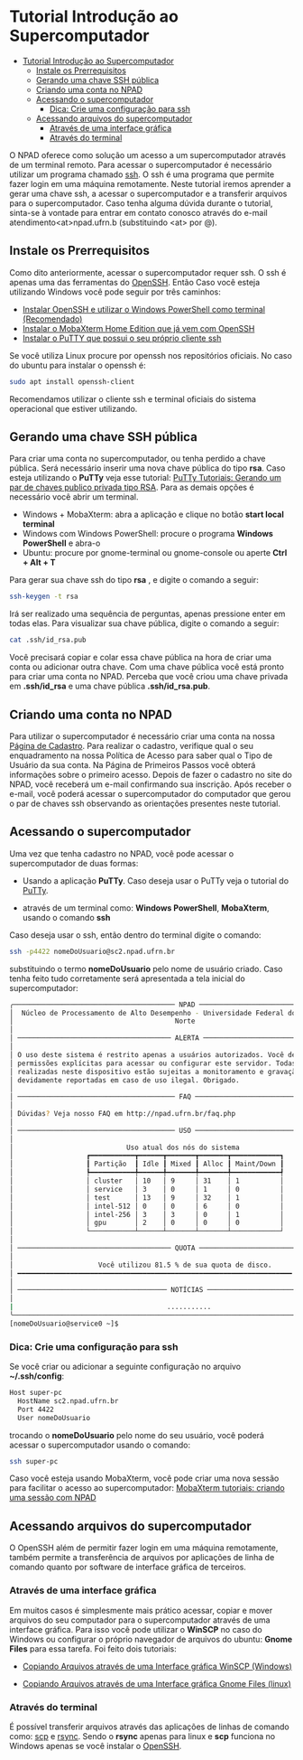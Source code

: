 # Tutorial Introdução ao Supercomputador

- [Tutorial Introdução ao Supercomputador](#tutorial-introdução-ao-supercomputador)
  - [Instale os Prerrequisitos](#instale-os-prerrequisitos)
  - [Gerando uma chave SSH pública](#gerando-uma-chave-ssh-pública)
  - [Criando uma conta no NPAD](#criando-uma-conta-no-npad)
  - [Acessando o supercomputador](#acessando-o-supercomputador)
    - [Dica: Crie uma configuração para ssh](#dica-crie-uma-configuração-para-ssh)
  - [Acessando arquivos do supercomputador](#acessando-arquivos-do-supercomputador)
    - [Através de uma interface gráfica](#através-de-uma-interface-gráfica)
    - [Através do terminal](#através-do-terminal)

O NPAD oferece como solução um acesso a um supercomputador através de um terminal remoto. Para acessar o supercomputador é necessário utilizar um programa chamado [ssh](https://linuxcommand.org/lc3_man_pages/ssh1.html). O ssh é uma programa que permite fazer login em uma máquina remotamente. Neste tutorial iremos aprender a gerar uma chave ssh, a acessar o supercomputador e a transferir arquivos para o supercomputador. Caso tenha alguma dúvida durante o tutorial, sinta-se à vontade para entrar em contato conosco através do e-mail atendimento\<at>npad.ufrn.b (substituindo \<at> por @).

## Instale os Prerrequisitos

Como dito anteriormente, acessar o supercomputador requer ssh. O ssh é apenas uma das ferramentas do [OpenSSH](https://www.openssh.com/). Então Caso você esteja utilizando Windows você pode seguir por três caminhos:

- [Instalar OpenSSH e utilizar o Windows PowerShell como terminal (Recomendado)](https://learn.microsoft.com/pt-br/windows-server/administration/openssh/openssh_install_firstuse)
- [Instalar o MobaXterm Home Edition que já vem com OpenSSH](https://mobaxterm.mobatek.net/download-home-edition.html)
- [Instalar o PuTTY que possui o seu próprio cliente ssh](https://www.chiark.greenend.org.uk/~sgtatham/putty/latest.html)

Se você utiliza Linux  procure por openssh nos repositórios oficiais. No caso do ubuntu para instalar o openssh é:

```bash
sudo apt install openssh-client
```

Recomendamos utilizar o cliente ssh e terminal oficiais do sistema operacional que estiver utilizando.

## Gerando uma chave SSH pública

Para criar uma conta no supercomputador, ou tenha perdido a chave pública. Será necessário inserir uma nova chave pública do tipo **rsa**. Caso esteja utilizando o **PuTTy** veja esse tutorial: [PuTTy Tutoriais: Gerando um par de chaves publico privada tipo RSA](/beginner/putty_tutorial.md#gerando-um-par-de-chaves-publico-privada-tipo-rsa). Para as demais opções é necessário você abrir um terminal.

- Windows + MobaXterm: abra a aplicação e clique no botão **start local terminal**
- Windows com  Windows PowerShell: procure o programa **Windows PowerShell** e abra-o
- Ubuntu: procure por gnome-terminal ou gnome-console ou aperte **Ctrl + Alt + T**

Para gerar sua chave ssh do tipo **rsa** , e digite o comando a seguir:

```bash
ssh-keygen -t rsa
```

Irá ser realizado uma sequência de perguntas, apenas pressione enter em todas elas. Para visualizar sua chave pública, digite o comando a seguir:

```bash
cat .ssh/id_rsa.pub
```

Você precisará copiar e colar essa chave pública na hora de criar uma conta ou adicionar outra chave. Com uma chave pública você está pronto para criar uma conta no NPAD. Perceba que você criou uma chave privada em **.ssh/id_rsa** e uma
chave pública **.ssh/id_rsa.pub**.

## Criando uma conta no NPAD

Para utilizar o supercomputador é necessário criar uma conta na nossa [Página de Cadastro](http://npad.ufrn.br/primeirospassos.php). Para realizar o cadastro, verifique qual o seu enquadramento na nossa Política de Acesso para saber qual o Tipo de Usuário da sua conta. Na Página de Primeiros Passos você obterá informações sobre o primeiro acesso. Depois de fazer o cadastro no site do NPAD, você receberá um e-mail confirmando sua inscrição. Após receber o e-mail, você poderá acessar o supercomputador do computador que gerou o par de chaves ssh observando as orientações presentes neste tutorial.

## Acessando o supercomputador

Uma vez que tenha cadastro no NPAD, você pode acessar o supercomputador de
duas formas:

- Usando a aplicação **PuTTy**. Caso deseja usar o PuTTy veja o tutorial do [PuTTy](/beginner/putty_tutorial.md#acessando-o-supercomputador-através-do-putty).

- através de um terminal como: **Windows PowerShell**, **MobaXterm**, usando o comando **ssh**

Caso deseja usar o ssh, então dentro do terminal digite o comando:

```bash
ssh -p4422 nomeDoUsuario@sc2.npad.ufrn.br
```

substituindo o termo **nomeDoUsuario** pelo nome de usuário criado. Caso tenha feito tudo corretamente será apresentada a tela inicial do supercomputador:

```bash
╭──────────────────────────────────────── NPAD ────────────────────────────────────────╮
│  Núcleo de Processamento de Alto Desempenho - Universidade Federal do Rio Grande do  │
│                                        Norte                                         │
│                                                                                      │
│ ────────────────────────────────────── ALERTA ────────────────────────────────────── │
│                                                                                      │
│ O uso deste sistema é restrito apenas a usuários autorizados. Você deve possuir      │
│ permissões explícitas para acessar ou configurar este servidor. Todas as atividades  │
│ realizadas neste dispositivo estão sujeitas a monitoramento e gravação e poderão ser │
│ devidamente reportadas em caso de uso ilegal. Obrigado.                              │
│                                                                                      │
│ ─────────────────────────────────────── FAQ ──────────────────────────────────────── │
│                                                                                      │
│ Dúvidas? Veja nosso FAQ em http://npad.ufrn.br/faq.php                               │
│                                                                                      │
│ ─────────────────────────────────────── USO ──────────────────────────────────────── │
│                                                                                      │
│                            Uso atual dos nós do sistema                              │
│                  ┏━━━━━━━━━━━┳━━━━━━┳━━━━━━━┳━━━━━━━┳━━━━━━━━━━━━┓                   │
│                  ┃ Partição  ┃ Idle ┃ Mixed ┃ Alloc ┃ Maint/Down ┃                   │
│                  ┡━━━━━━━━━━━╇━━━━━━╇━━━━━━━╇━━━━━━━╇━━━━━━━━━━━━┩                   │
│                  │ cluster   │ 10   │ 9     │ 31    │ 1          │                   │
│                  │ service   │ 3    │ 0     │ 1     │ 0          │                   │
│                  │ test      │ 13   │ 9     │ 32    │ 1          │                   │
│                  │ intel-512 │ 0    │ 0     │ 6     │ 0          │                   │
│                  │ intel-256 │ 3    │ 3     │ 0     │ 1          │                   │
│                  │ gpu       │ 2    │ 0     │ 0     │ 0          │                   │
│                  └───────────┴──────┴───────┴───────┴────────────┘                   │
│                                                                                      │
│ ────────────────────────────────────── QUOTA ─────────────────────────────────────── │
│                                                                                      │
│                     Você utilizou 81.5 % de sua quota de disco.                      │
│ ━━━━━━━━━━━━━━━━━━━━━━━━━━━━━━━━━━━━━━━━━━━━━━━━━━━━━━━━━━━━━━━━━━━━╺━━━━━━━━━━━━━━━ │
│                                                                                      │
│ ───────────────────────────────────── NOTÍCIAS ───────────────────────────────────── │
│                                                                                      │
|                                      ...........                                     |
╰──────────────────────────────────────────────────────────────────────────────────────╯
[nomeDoUsuario@service0 ~]$
```

### Dica: Crie uma configuração para ssh

Se você criar ou adicionar a seguinte configuração no arquivo **~/.ssh/config**:

```bash
Host super-pc
  HostName sc2.npad.ufrn.br
  Port 4422
  User nomeDoUsuario
```

trocando o **nomeDoUsuario** pelo nome do seu usuário, você poderá acessar o supercomputador usando o comando:

```bash
ssh super-pc
```

Caso você esteja usando MobaXterm, você pode criar uma nova sessão para facilitar
o acesso ao supercomputador: [MobaXterm tutoriais: criando uma sessão com NPAD](/beginner/mobaxterm_tutorial.md)

## Acessando arquivos do supercomputador

O OpenSSH além de permitir fazer login em uma máquina remotamente, também
permite a transferência de arquivos por aplicações de linha de comando
quanto por software de interface gráfica de terceiros.

### Através de uma interface gráfica

Em muitos casos é simplesmente mais prático acessar, copiar e mover arquivos
do seu computador para o supercomputador através de uma interface gráfica.
Para isso você pode utilizar o **WinSCP** no caso do Windows ou configurar o
próprio navegador de arquivos do ubuntu: **Gnome Files** para essa tarefa.
Foi feito dois tutoriais:

- [Copiando Arquivos através de uma Interface gráfica WinSCP (Windows)](/beginner/winscp_tutorial.md)

- [Copiando Arquivos através de uma Interface gráfica Gnome Files (linux)](/beginner/gnome_files.md)

### Através do terminal

É possível transferir arquivos através das aplicações de linhas de comando como:
[scp](/beginner/scp_tutorial.md) e [rsync](/beginner/rsync_tutorial.md). Sendo o **rsync** apenas para linux e **scp** funciona no Windows apenas se você instalar o [OpenSSH](https://learn.microsoft.com/pt-br/windows-server/administration/openssh/openssh_install_firstuse).
